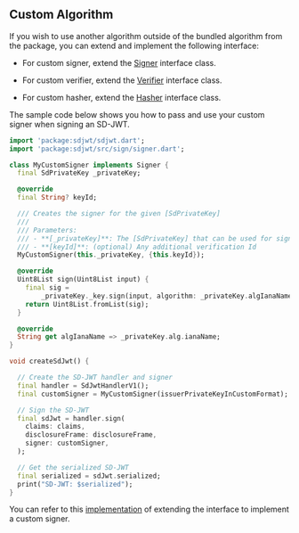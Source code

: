 ## Custom Algorithm

If you wish to use another algorithm outside of the bundled algorithm from the package, you can extend and implement the following interface:

- For custom signer, extend the [Signer](https://github.com/affinidi/affinidi-sdjwt-dart/blob/main/lib/src/sign/signer.dart) interface class.

- For custom verifier, extend the [Verifier](https://github.com/affinidi/affinidi-sdjwt-dart/blob/main/lib/src/verify/verifier.dart) interface class.

- For custom hasher, extend the [Hasher](https://github.com/affinidi/affinidi-sdjwt-dart/blob/0b5e95c5dcadbc8e3e0903263b04101bf34483ca/lib/src/base/hasher.dart#L16) interface class.


The sample code below shows you how to pass and use your custom signer when signing an SD-JWT.

```dart
import 'package:sdjwt/sdjwt.dart';
import 'package:sdjwt/src/sign/signer.dart';

class MyCustomSigner implements Signer {
  final SdPrivateKey _privateKey;

  @override
  final String? keyId;

  /// Creates the signer for the given [SdPrivateKey]
  ///
  /// Parameters:
  /// - **[_privateKey]**: The [SdPrivateKey] that can be used for signing
  /// - **[keyId]**: (optional) Any additional verification Id
  MyCustomSigner(this._privateKey, {this.keyId});

  @override
  Uint8List sign(Uint8List input) {
    final sig =
        _privateKey._key.sign(input, algorithm: _privateKey.algIanaName());
    return Uint8List.fromList(sig);
  }

  @override
  String get algIanaName => _privateKey.alg.ianaName;
}

void createSdJwt() {

  // Create the SD-JWT handler and signer
  final handler = SdJwtHandlerV1();
  final customSigner = MyCustomSigner(issuerPrivateKeyInCustomFormat);

  // Sign the SD-JWT
  final sdJwt = handler.sign(
    claims: claims,
    disclosureFrame: disclosureFrame,
    signer: customSigner,
  );

  // Get the serialized SD-JWT
  final serialized = sdJwt.serialized;
  print("SD-JWT: $serialized");
}
```

You can refer to this [implementation](https://github.com/affinidi/affinidi-sdjwt-dart/blob/main/lib/src/models/sdkey.dart#L181) of extending the interface to implement a custom signer.